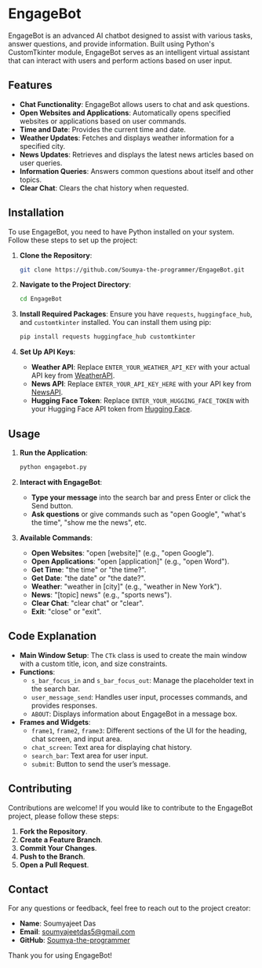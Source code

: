 # EngageBot

EngageBot is an advanced AI chatbot designed to assist with various tasks, answer questions, and provide information. Built using Python's CustomTkinter module, EngageBot serves as an intelligent virtual assistant that can interact with users and perform actions based on user input.

## Features

- **Chat Functionality**: EngageBot allows users to chat and ask questions.
- **Open Websites and Applications**: Automatically opens specified websites or applications based on user commands.
- **Time and Date**: Provides the current time and date.
- **Weather Updates**: Fetches and displays weather information for a specified city.
- **News Updates**: Retrieves and displays the latest news articles based on user queries.
- **Information Queries**: Answers common questions about itself and other topics.
- **Clear Chat**: Clears the chat history when requested.

## Installation

To use EngageBot, you need to have Python installed on your system. Follow these steps to set up the project:

1. **Clone the Repository**:
   ```bash
   git clone https://github.com/Soumya-the-programmer/EngageBot.git
   ```

2. **Navigate to the Project Directory**:
   ```bash
   cd EngageBot
   ```

3. **Install Required Packages**:
   Ensure you have `requests`, `huggingface_hub`, and `customtkinter` installed. You can install them using pip:
   ```bash
   pip install requests huggingface_hub customtkinter
   ```

4. **Set Up API Keys**:
   - **Weather API**: Replace `ENTER_YOUR_WEATHER_API_KEY` with your actual API key from [WeatherAPI](https://rapidapi.com).
   - **News API**: Replace `ENTER_YOUR_API_KEY_HERE` with your API key from [NewsAPI](https://newsapi.org).
   - **Hugging Face Token**: Replace `ENTER_YOUR_HUGGING_FACE_TOKEN` with your Hugging Face API token from [Hugging Face](https://huggingface.co).

## Usage

1. **Run the Application**:
   ```bash
   python engagebot.py
   ```

2. **Interact with EngageBot**:
   - **Type your message** into the search bar and press Enter or click the Send button.
   - **Ask questions** or give commands such as "open Google", "what's the time", "show me the news", etc.

3. **Available Commands**:
   - **Open Websites**: "open [website]" (e.g., "open Google").
   - **Open Applications**: "open [application]" (e.g., "open Word").
   - **Get Time**: "the time" or "the time?".
   - **Get Date**: "the date" or "the date?".
   - **Weather**: "weather in [city]" (e.g., "weather in New York").
   - **News**: "[topic] news" (e.g., "sports news").
   - **Clear Chat**: "clear chat" or "clear".
   - **Exit**: "close" or "exit".

## Code Explanation

- **Main Window Setup**: The `CTk` class is used to create the main window with a custom title, icon, and size constraints.
- **Functions**:
  - `s_bar_focus_in` and `s_bar_focus_out`: Manage the placeholder text in the search bar.
  - `user_message_send`: Handles user input, processes commands, and provides responses.
  - `ABOUT`: Displays information about EngageBot in a message box.
- **Frames and Widgets**:
  - `frame1`, `frame2`, `frame3`: Different sections of the UI for the heading, chat screen, and input area.
  - `chat_screen`: Text area for displaying chat history.
  - `search_bar`: Text area for user input.
  - `submit`: Button to send the user’s message.

## Contributing

Contributions are welcome! If you would like to contribute to the EngageBot project, please follow these steps:

1. **Fork the Repository**.
2. **Create a Feature Branch**.
3. **Commit Your Changes**.
4. **Push to the Branch**.
5. **Open a Pull Request**.

## Contact

For any questions or feedback, feel free to reach out to the project creator:

- **Name**: Soumyajeet Das
- **Email**: [soumyajeetdas5@gmail.com](mailto:soumyajeetdas5@gmail.com)
- **GitHub**: [Soumya-the-programmer](https://github.com/Soumya-the-programmer)

Thank you for using EngageBot!

      


